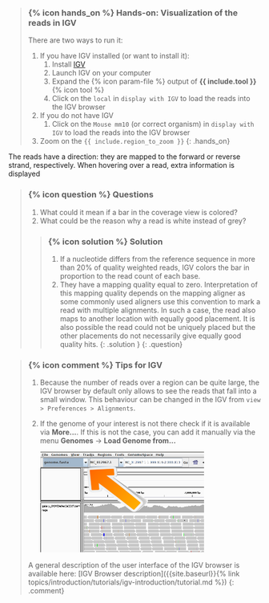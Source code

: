 > ### {% icon hands_on %} Hands-on: Visualization of the reads in IGV
>
> There are two ways to run it:
>
> 1. If you have IGV installed (or want to install it):
>     1. Install [IGV](https://software.broadinstitute.org/software/igv/download)
>     2. Launch IGV on your computer
>     3. Expand the {% icon param-file %} output of **{{ include.tool }}** {% icon tool %}
>     4. Click on the `local` in `display with IGV` to load the reads into the IGV browser
> 2. If you do not have IGV
>     1. Click on the `Mouse mm10` (or correct organism) in `display with IGV` to load the reads into the IGV browser
> 4. Zoom on the `{{ include.region_to_zoom }}`
{: .hands_on}

The reads have a direction: they are mapped to the forward or reverse strand, respectively. When hovering over a read, extra information is displayed

> ### {% icon question %} Questions
>
> 1. What could it mean if a bar in the coverage view is colored?
> 2. What could be the reason why a read is white instead of grey?
>
> > ### {% icon solution %} Solution
> > 1. If a nucleotide differs from the reference sequence in more than 20% of quality weighted reads, IGV colors the bar in proportion to the read count of each base.
> > 2. They have a mapping quality equal to zero. Interpretation of this mapping quality depends on the mapping aligner as some commonly used aligners use this convention to mark a read with multiple alignments. In such a case, the read also maps to another location with equally good placement. It is also possible the read could not be uniquely placed but the other placements do not necessarily give equally good quality hits.
> {: .solution }
{: .question}

> ### {% icon comment %} Tips for IGV
> 1. Because the number of reads over a region can be quite large, the IGV browser by default only allows to see the reads that fall into a small window. This behaviour can be changed in the IGV from `view > Preferences > Alignments`.
> 2. If the genome of your interest is not there check if it is available via **More...**. If this is not the case, you can add it manually via the menu **Genomes** -> **Load Genome from...**
>
>    ![Select genome in IGV](../../images/igv_select_genome.png "Select genome in IGV")
>
> A general description of the user interface of the IGV browser is available here: [IGV Browser description]({{site.baseurl}}{% link topics/introduction/tutorials/igv-introduction/tutorial.md %})
{: .comment}
